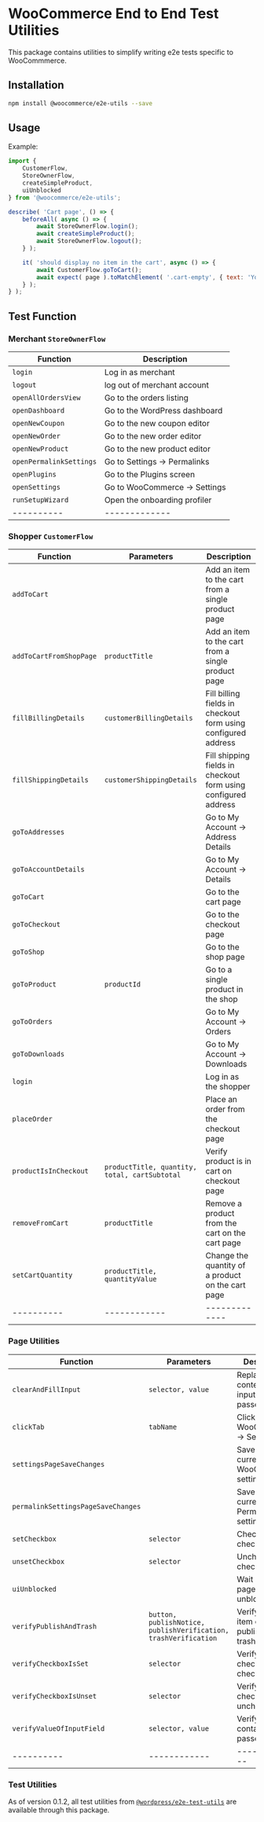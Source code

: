 # WooCommerce End to End Test Utilities 

This package contains utilities to simplify writing e2e tests specific to WooCommmerce.


## Installation

```bash
npm install @woocommerce/e2e-utils --save
```

## Usage

Example:
~~~js
import {
	CustomerFlow,
	StoreOwnerFlow,
	createSimpleProduct,
	uiUnblocked
} from '@woocommerce/e2e-utils';

describe( 'Cart page', () => {
	beforeAll( async () => {
		await StoreOwnerFlow.login();
		await createSimpleProduct();
		await StoreOwnerFlow.logout();
	} );

	it( 'should display no item in the cart', async () => {
		await CustomerFlow.goToCart();
		await expect( page ).toMatchElement( '.cart-empty', { text: 'Your cart is currently empty.' } );
	} );
} );
~~~

## Test Function

### Merchant `StoreOwnerFlow`

| Function | Description |
|----------|-------------|
| `login` | Log in as merchant |
| `logout` | log out of merchant account |
| `openAllOrdersView` | Go to the orders listing |
| `openDashboard` | Go to the WordPress dashboard  |
| `openNewCoupon` | Go to the new coupon editor |
| `openNewOrder` | Go to the new order editor |
| `openNewProduct` | Go to the new product editor |
| `openPermalinkSettings` | Go to Settings -> Permalinks |
| `openPlugins` | Go to the Plugins screen |
| `openSettings` | Go to WooCommerce -> Settings |
| `runSetupWizard` | Open the onboarding profiler |
|----------|-------------|

### Shopper `CustomerFlow`

| Function | Parameters | Description |
|----------|------------|-------------|
| `addToCart` | | Add an item to the cart from a single product page |
| `addToCartFromShopPage` | `productTitle` | Add an item to the cart from a single product page |
| `fillBillingDetails` | `customerBillingDetails` | Fill billing fields in checkout form using configured address |
| `fillShippingDetails` | `customerShippingDetails` | Fill shipping fields in checkout form using configured address |
| `goToAddresses` |  | Go to My Account -> Address Details |
| `goToAccountDetails` |  | Go to My Account -> Details |
| `goToCart` |  | Go to the cart page |
| `goToCheckout` |  | Go to the checkout page |
| `goToShop` |  | Go to the shop page |
| `goToProduct` | `productId` | Go to a single product in the shop |
| `goToOrders` |  | Go to My Account -> Orders |
| `goToDownloads` |  | Go to My Account -> Downloads |
| `login` |  | Log in as the shopper |
| `placeOrder` |  | Place an order from the checkout page |
| `productIsInCheckout` | `productTitle, quantity, total, cartSubtotal` | Verify product is in cart on checkout page |
| `removeFromCart` | `productTitle` | Remove a product from the cart on the cart page |
| `setCartQuantity` | `productTitle, quantityValue` | Change the quantity of a product on the cart page |
|----------|------------|-------------|

### Page Utilities

| Function | Parameters | Description |
|----------|------------|-------------|
| `clearAndFillInput` | `selector, value` | Replace the contents of an input with the passed value |
| `clickTab` | `tabName` | Click on a WooCommerce -> Settings tab |
| `settingsPageSaveChanges` |  | Save the current WooCommerce settings page |
| `permalinkSettingsPageSaveChanges` |  | Save the current Permalink settings |
| `setCheckbox` | `selector` | Check a checkbox |
| `unsetCheckbox` | `selector` | Uncheck a checkbox |
| `uiUnblocked` |  | Wait until the page is unblocked |
| `verifyPublishAndTrash` | `button, publishNotice, publishVerification, trashVerification` | Verify that an item can be published and trashed |
| `verifyCheckboxIsSet` | `selector` | Verify that a checkbox is checked |
| `verifyCheckboxIsUnset` | `selector` | Verify that a checkbox is unchecked |
| `verifyValueOfInputField` | `selector, value` | Verify an input contains the passed value |
|----------|------------|-------------|

### Test Utilities

As of version 0.1.2, all test utilities from [`@wordpress/e2e-test-utils`](https://www.npmjs.com/package/@wordpress/e2e-test-utils) are available through this package.
